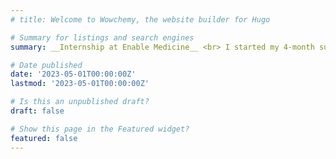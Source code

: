 ```yaml
---
# title: Welcome to Wowchemy, the website builder for Hugo

# Summary for listings and search engines
summary: __Internship at Enable Medicine__ <br> I started my 4-month summer internship at [Enable Medicine](https://www.enablemedicine.com/) in Menlo Park! I'll be working on computer vision research in cell imaging.

# Date published
date: '2023-05-01T00:00:00Z'
lastmod: '2023-05-01T00:00:00Z'

# Is this an unpublished draft?
draft: false

# Show this page in the Featured widget?
featured: false
---
```

